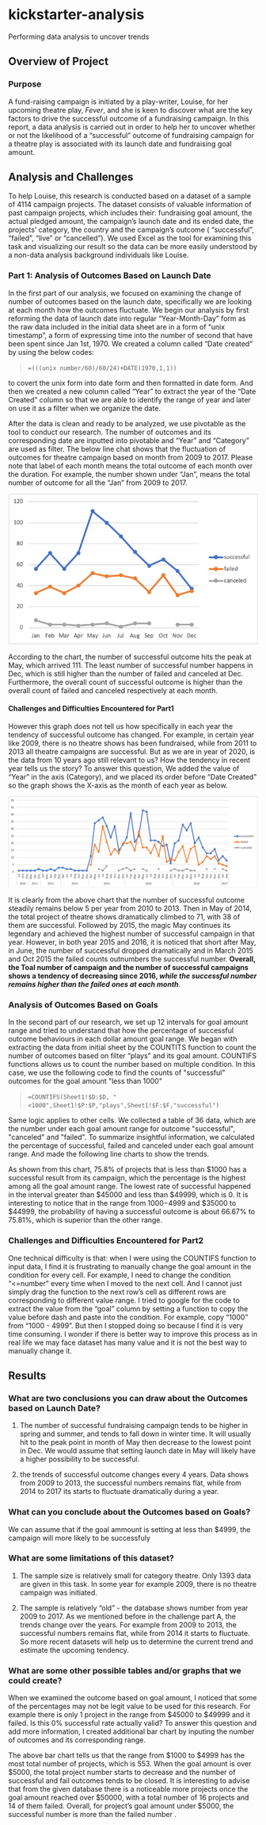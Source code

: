 # kickstarter-analysis
Performing data analysis to uncover trends
## Overview of Project
### Purpose

A fund-raising campaign is initiated by a play-writer, Louise, for her upcoming theatre play, _Fever_, and she is keen to discover what are the key factors to drive the successful outcome of a fundraising campaign. In this report, a data analysis is carried out in order to help her to uncover whether or not the likelihood of a “successful” outcome of fundraising campaign for a theatre play is associated with its launch date and fundraising goal amount. 


## Analysis and Challenges

To help Louise, this research is conducted based on a dataset of a sample of 4114 campaign projects. The dataset consists of valuable information of past campaign projects, which includes their: fundraising goal amount, the actual pledged amount, the campaign’s launch date and its ended date, the projects’ category, the country and the campaign’s outcome ( “successful”, “failed”, “live” or “cancelled”). We used Excel as the tool for examining this task and visualizing our result so the data can be more easily understood by a non-data analysis background individuals like Louise. 

### Part 1: Analysis of Outcomes Based on Launch Date

In the first part of our analysis, we focused on examining the change of number of outcomes based on the launch date, specifically we are looking at each month how the outcomes fluctuate. We begin our analysis by first reforming the data of launch date into regular “Year-Month-Day” form as the raw data included in the initial data sheet are in a form of “unix timestamp”, a form of expressing time into the number of second that have been spent since Jan 1st, 1970. We created a column called “Date created” by using the below codes:
>```=(((unix number/60)/60/24)+DATE(1970,1,1))``` 

to covert the unix form into date form and then formatted in date form. And then we created a new column called “Year” to extract the year of the “Date Created” column so that we are able to identify the range of year and later on use it as a filter when we organize the date. 

After the data is clean and ready to be analyzed, we use pivotable as the tool to conduct our research. The number of outcomes and its corresponding date are inputted into pivotable and “Year” and “Category” are used as filter. The below line chat shows that the fluctuation of outcomes for theatre campaign based on month from 2009 to 2017. Please note that label of each month means the total outcome of each month over the duration. For example, the number shown under “Jan”, means the total number of outcome for all the “Jan” from 2009 to 2017. 

![Theater_Outcomes_vs_Launch](Theater_Outcomes_vs_Launch.png)

According to the chart, the number of successful outcome hits the peak at May, which arrived 111. The least number of successful number happens in Dec, which is still higher than the number of failed and canceled at Dec. Furthermore, the overall count of successful outcome is higher than the overall count of failed and canceled respectively at each month.

#### Challenges and Difficulties Encountered for Part1
However this graph does not tell us how specifically in each year the tendency of successful outcome has changed. For example, in certain year like 2009, there is no theatre shows has been fundraised, while from 2011 to 2013 all theatre campaigns are successful. But as we are in year of 2020, is the data from 10 years ago still relevant to us? How the tendency in recent year tells us the story? To answer this question, We added the value of “Year” in the axis (Category), and we placed its order before “Date Created” so the graph shows the X-axis as the month of each year as below. 

![Theater Outcomes over Years](Picture1.png)

It is clearly from the above chart that the number of successful outcome steadily remains below 5 per year from 2010 to 2013. Then in May of 2014, the total project of theatre shows dramatically climbed to 71, with 38 of them are successful. Followed by 2015, the magic May continues its legendary and achieved the highest number of successful campaign in that year. However, in both year 2015 and 2016, it is noticed that short after May, in June, the number of successful dropped dramatically and in March 2015 and Oct 2015 the failed counts outnumbers the successful number. **Overall, the Toal number of campaign and the number of successful campaigns shows a tendency of decreasing since 2016, _while the successful number remains higher than the failed ones at each month_**. 
 
 
### Analysis of Outcomes Based on Goals

In the second part of our research, we set up 12 intervals for goal amount range and tried to understand that how the percentage of successful outcome behaviours in each dollar amount goal range. We began with extracting the data from initial sheet by the COUNTITS function to count the number of outcomes based on filter “plays” and its goal amount. COUNTIFS functions allows us to count the number based on multiple condition. In this case, we use the following code to find the counts of "successful" outcomes for the goal amount "less than 1000"

>```=COUNTIFS(Sheet1!$D:$D, "<1000",Sheet1!$P:$P,"plays",Sheet1!$F:$F,"successful")```

Same logic applies to other cells. We collected a table of 36 data, which are the number under each goal amount range for outcome "successful", "canceled" and "failed". To summarize insightful information, we calculated the percentage of successful, failed and canceled under each goal amount range. And made the following line charts to show the trends. 

As shown from this chart, 75.8% of projects that is less than $1000 has a successful result from its campaign, which the percentage is the highest among all the goal amount range. The lowest rate of successful happened in the interval greater than $45000 and less than $49999, which is 0. It is interesting to notice that in the range from $1000-$4999 and $35000 to $44999, the probability of having a successful outcome is about 66.67% to 75.81%, which is superior than the other range.

### Challenges and Difficulties Encountered for Part2

One technical difficulty is that: when I were using the COUNTIFS function to input data, I find it is frustrating to manually change the goal amount in the condition for every cell. For example, I need to change the condition “<=number” every time when I moved to the next cell. And I cannot just simply drag the function to the next row’s cell as different rows are corresponding to different value range. I tried to google for the code to extract the value from the “goal” column by setting a function to copy the value before dash and paste into the condition. For example, copy “1000” from “1000 - 4999”. But then I stopped doing so because I find it is very time consuming. I wonder if there is better way to improve this process as in real life we may face dataset has many value and it is not the best way to manually change it.



## Results

### What are two conclusions you can draw about the Outcomes based on Launch Date?

1) The number of successful fundraising campaign tends to be higher in spring and summer, and tends to fall down in winter time. It will usually hit to the peak point in month of May then decrease to the lowest point in Dec. We would assume that setting launch date in May will likely have a higher possibility to be successful.

2) the trends of successful outcome changes every 4 years. Data shows from 2009 to 2013, the successful numbers remains flat, while from 2014 to 2017 its starts to fluctuate dramatically during a year. 


### What can you conclude about the Outcomes based on Goals?

We can assume that if the goal ammount is setting at less than $4999, the campaign will more likely to be successfuly

### What are some limitations of this dataset?
1) The sample size is relatively small for category theatre. Only 1393 data are given in this task. In some year for example 2009, there is no theatre campaign was initiated.  

2) The sample is relatively “old” - the database shows number from year 2009 to 2017. As we mentioned before in the challenge part A, the trends change over the years. For example from 2009 to 2013, the successful numbers remains flat, while from 2014 it starts to fluctuate. So more recent datasets will help us to determine the current trend and estimate the upcoming tendency. 
  
### What are some other possible tables and/or graphs that we could create?

When we examined the outcome based on goal amount, I noticed that some of the percentages may not be legit value to be used for this research. For example there is only 1 project in the range from $45000 to $49999 and it failed. Is this 0% successful rate actually valid? To answer this question and add more information, I created additional bar chart by inputing the number of outcomes and its corresponding range. 

The above bar chart tells us that the range from $1000 to $4999 has the most total number of projects, which is 553. When the goal amount is over $5000, the total project number starts to decrease and the number of successful and fail outcomes tends to be closed. It is interesting to advise that from the given database there is a noticeable more projects once the goal amount reached over $50000, with a total number of 16 projects and 14 of them failed. Overall, for project’s goal amount under $5000, the successful number is more than the failed number . 
